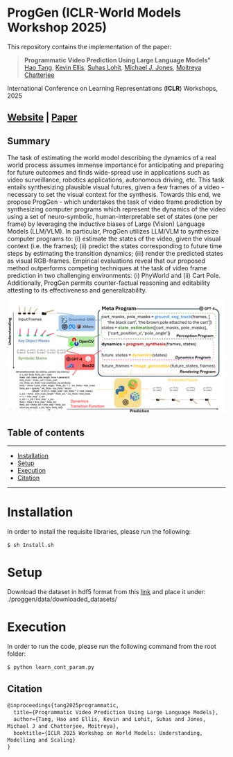 # ProgGen (ICLR-World Models Workshop 2025)

This repository contains the implementation of the paper:
> **Programmatic Video Prediction Using Large Language Models"**<br>
> [Hao Tang](https://haotang1995.github.io/), [Kevin Ellis](https://www.cs.cornell.edu/~ellisk/), [Suhas Lohit](https://www.merl.com/people/slohit), [Michael J. Jones](https://www.merl.com/people/mjones), [Moitreya Chatterjee](https://sites.google.com/site/metrosmiles/)

International Conference on Learning Representations (**ICLR**) Workshops, 2025


## [Website](https://github.com/metro-smiles/ProgGen) |  [Paper](https://openreview.net/pdf?id=pSjE6gXyRL) 

## Summary

The task of estimating the world model describing the dynamics of a real world process assumes immense importance for anticipating and preparing for future outcomes and finds wide-spread use in applications such as video surveillance, robotics applications, autonomous driving, etc. This task entails synthesizing plausible visual futures, given a few frames of a video - necessary to set the visual context for the synthesis. Towards this end, we propose ProgGen - which undertakes the task of video frame prediction by synthesizing computer programs which represent the dynamics of the video using a set of neuro-symbolic, human-interpretable set of states (one per frame) by leveraging the inductive biases of Large (Vision) Language Models (LLM/VLM). In particular, ProgGen utilizes LLM/VLM to synthesize computer programs to: (i) estimate the states of the video, given the visual context (i.e. the frames); (ii) predict the states corresponding to future time steps by estimating the transition dynamics; (iii) render the predicted states as visual RGB-frames. Empirical evaluations reveal that our proposed method outperforms competing techniques at the task of video frame prediction in two challenging environments: (i) PhyWorld and (ii) Cart Pole. Additionally, ProgGen permits counter-factual reasoning and editability attesting to its effectiveness and generalizability.

![pipeline](overview-v3.png)



## Table of contents
-----
  * [Installation](#Installation)
  * [Setup](#Setup)
  * [Execution](#Execution)
  * [Citation](#Citation)
------


# Installation

In order to install the requisite libraries, please run the following:
```
$ sh Install.sh
```

# Setup

Download the dataset in hdf5 format from this [link](https://huggingface.co/datasets/magicr/phyworld) and place it under: ./proggen/data/downloaded_datasets/

# Execution

In order to run the code, please run the following command from the root folder:
```
$ python learn_cont_param.py
```



## Citation

```
@inproceedings{tang2025programmatic,
  title={Programmatic Video Prediction Using Large Language Models},
  author={Tang, Hao and Ellis, Kevin and Lohit, Suhas and Jones, Michael J and Chatterjee, Moitreya},
  booktitle={ICLR 2025 Workshop on World Models: Understanding, Modelling and Scaling}
}
```

